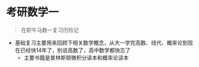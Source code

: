# 考研数学一
> 在职牛马数一复习历险记

- 基础复习主要用来回顾下相关数学概念，从大一学完高数、线代、概率论到现在已经快14年了，别说高数了，高中数学都快忘了
  - 主要书籍是普林斯顿微积分读本和概率论读本